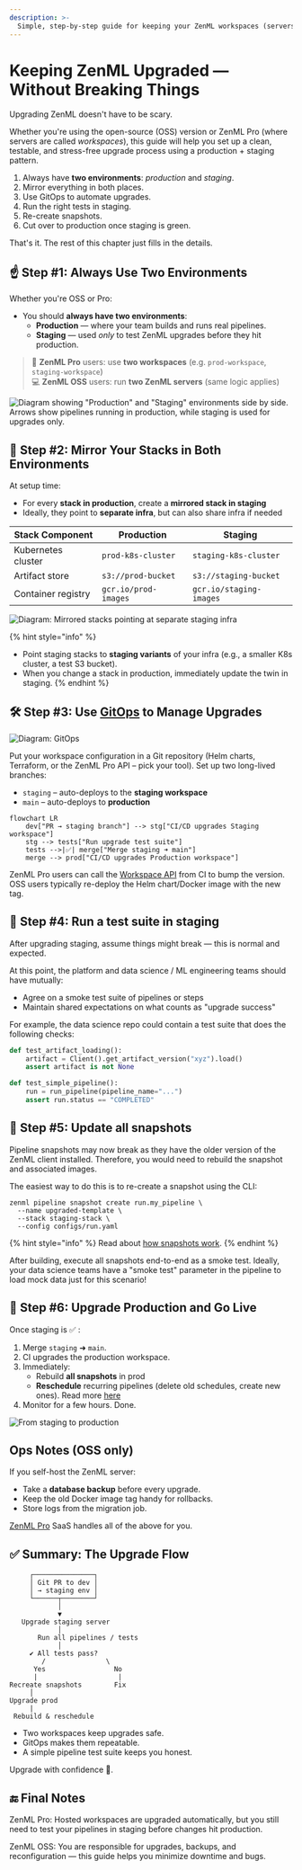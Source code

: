 ```yaml
---
description: >-
  Simple, step-by-step guide for keeping your ZenML workspaces (servers) up to date without breaking your teams.
---
```


# Keeping ZenML Upgraded — Without Breaking Things

Upgrading ZenML doesn't have to be scary.

Whether you're using the open-source (OSS) version or ZenML Pro (where servers are called _workspaces_), this guide will help you set up a clean, testable, and stress-free upgrade process using a production + staging pattern.

1. Always have **two environments**: _production_ and _staging_.
2. Mirror everything in both places.
3. Use GitOps to automate upgrades.
4. Run the right tests in staging.
5. Re-create snapshots.
6. Cut over to production once staging is green.


That's it. The rest of this chapter just fills in the details.

## ☝️ Step #1: Always Use Two Environments

Whether you're OSS or Pro:

- You should **always have two environments**:
  - **Production** — where your team builds and runs real pipelines.
  - **Staging** — used *only* to test ZenML upgrades before they hit production.

> 🏢 **ZenML Pro** users: use **two workspaces** (e.g. `prod-workspace`, `staging-workspace`)  
> 💻 **ZenML OSS** users: run **two ZenML servers** (same logic applies)

![Diagram showing "Production" and "Staging" environments side by side. Arrows show pipelines running in production, while staging is used for upgrades only.](../../.gitbook/assets/upgrading_zenml_prod_staging_env.png)

## 🧱 Step #2: Mirror Your Stacks in Both Environments

At setup time:

- For every **stack in production**, create a **mirrored stack in staging**
- Ideally, they point to **separate infra**, but can also share infra if needed

| Stack Component     | Production              | Staging                   |
|---------------------|--------------------------|----------------------------|
| Kubernetes cluster  | `prod-k8s-cluster`       | `staging-k8s-cluster`     |
| Artifact store      | `s3://prod-bucket`       | `s3://staging-bucket`     |
| Container registry  | `gcr.io/prod-images`     | `gcr.io/staging-images`   |


![Diagram: Mirrored stacks pointing at separate staging infra](../../.gitbook/assets/upgrading_zenml_stacks_env.png)

{% hint style="info" %}
* Point staging stacks to **staging variants** of your infra (e.g., a smaller K8s cluster, a test S3 bucket).
* When you change a stack in production, immediately update the twin in staging.
{% endhint %}

## 🛠️ Step #3: Use [GitOps](https://about.gitlab.com/topics/gitops/) to Manage Upgrades

![Diagram: GitOps](../../.gitbook/assets/upgrading_zenml_gitops.png)

Put your workspace configuration in a Git repository (Helm charts, Terraform, or the ZenML Pro API – pick your tool). Set up two long-lived branches:

* `staging`  – auto-deploys to the **staging workspace**
* `main`     – auto-deploys to **production**


```mermaid
flowchart LR
    dev["PR → staging branch"] --> stg["CI/CD upgrades Staging workspace"]
    stg --> tests["Run upgrade test suite"]
    tests -->|✅| merge["Merge staging ➜ main"]
    merge --> prod["CI/CD upgrades Production workspace"]
```

ZenML Pro users can call the [Workspace API](https://cloudapi.zenml.io/) from CI to bump the version. OSS users typically re-deploy the Helm chart/Docker image with the new tag.

## 🤝 Step #4: Run a test suite in staging

After upgrading staging, assume things might break — this is normal and expected.

At this point, the platform and data science / ML engineering teams should have mutually:

* Agree on a smoke test suite of pipelines or steps
* Maintain shared expectations on what counts as "upgrade success"

For example, the data science repo could contain a test suite that does the following checks:

```python
def test_artifact_loading():
    artifact = Client().get_artifact_version("xyz").load()
    assert artifact is not None

def test_simple_pipeline():
    run = run_pipeline(pipeline_name="...")
    assert run.status == "COMPLETED"
```

## 🔄 Step #5: Update all snapshots

Pipeline snapshots may now break as they have the older version of the ZenML client installed. Therefore, you would need to rebuild the snapshot and associated images.

The easiest way to do this is to re-create a snapshot using the CLI:

```shell
zenml pipeline snapshot create run.my_pipeline \
  --name upgraded-template \
  --stack staging-stack \
  --config configs/run.yaml
```

{% hint style="info" %}
Read about [how snapshots work](https://docs.zenml.io/user-guides/tutorial/trigger-pipelines-from-external-systems).
{% endhint %}

After building, execute all snapshots end-to-end as a smoke test.
Ideally, your data science teams have a "smoke test" parameter in the pipeline
to load mock data just for this scenario!

## 🚀 Step #6: Upgrade Production and Go Live

Once staging is ✅ :

1. Merge `staging` ➜ `main`.
2. CI upgrades the production workspace.
3. Immediately:
   * Rebuild **all snapshots** in prod
   * **Reschedule** recurring pipelines (delete old schedules, create new ones). Read more [here](https://docs.zenml.io/user-guides/tutorial/managing-scheduled-pipelines)
4. Monitor for a few hours. Done.

![From staging to production](../../.gitbook/assets/upgrading_zenml_staging_to_prod.png)

## Ops Notes (OSS only)

If you self-host the ZenML server:

* Take a **database backup** before every upgrade.
* Keep the old Docker image tag handy for rollbacks.
* Store logs from the migration job.

[ZenML Pro](http://zenml.io/pro) SaaS handles all of the above for you.

## ✅ Summary: The Upgrade Flow

```
     ┌───────────────┐
     │ Git PR to dev │
     │ → staging env │
     └──────┬────────┘
            │
            ▼
   Upgrade staging server
            │
       Run all pipelines / tests
            │
     ✔ All tests pass?
        /               \
      Yes                 No
      |                    |
Recreate snapshots        Fix
     │
Upgrade prod
     |
 Rebuild & reschedule

```

* Two workspaces keep upgrades safe.
* GitOps makes them repeatable.
* A simple pipeline test suite keeps you honest.

Upgrade with confidence 🚀.

## 🔚 Final Notes

ZenML Pro: Hosted workspaces are upgraded automatically, but you still need to test your pipelines in staging before changes hit production.

ZenML OSS: You are responsible for upgrades, backups, and reconfiguration — this guide helps you minimize downtime and bugs.